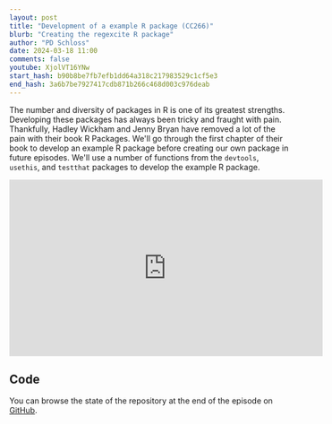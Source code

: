 ```yaml
---
layout: post
title: "Development of a example R package (CC266)"
blurb: "Creating the regexcite R package"
author: "PD Schloss"
date: 2024-03-18 11:00
comments: false
youtube: XjolVT16YNw
start_hash: b90b8be7fb7efb1dd64a318c217983529c1cf5e3
end_hash: 3a6b7be7927417cdb871b266c468d003c976deab
---
```


The number and diversity of packages in R is one of its greatest strengths. Developing these packages has always been tricky and fraught with pain. Thankfully, Hadley Wickham and Jenny Bryan have removed a lot of the pain with their book R Packages. We'll go through the first chapter of their book to develop an example R package before creating our own package in future episodes. We'll use a number of functions from the `devtools`, `usethis`, and `testthat` packages to develop the example R package.

<iframe style="margin: 0 auto;display:block;" width="560" height="315" src="https://www.youtube.com/embed/{{ page.youtube }}" frameborder="0" allow="accelerometer; autoplay; encrypted-media; gyroscope; picture-in-picture" allowfullscreen></iframe>

## Code

You can browse the state of the repository at the end of the episode on [GitHub](https://github.com/riffomonas/regexcite).

<!-- * [beginning of the episode](https://github.com/riffomonas/drought_index/tree/{{page.start_hash}}) -->
<!-- * [end of the episode](https://github.com/riffomonas/drought_index/tree/{{page.end_hash}}) -->
